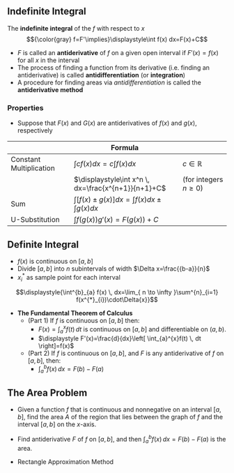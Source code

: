 ## Indefinite Integral

The **indefinite integral** of the $f$ with respect to $x$
$${\color{gray} f=F'\implies}\displaystyle\int f(x) dx=F(x)+C$$ 
- $F$ is called an **antiderivative** of $f$ on a given open interval if $F'(x)=f(x)$ for all $x$ in the interval
- The process of finding a function from its derivative (i.e. finding an antiderivative) is called **antidifferentiation** (or **integration**)
- A procedure for finding areas via *antidifferentiation* is called the **antiderivative method**

### Properties 

- Suppose that $F(x)$ and $G(x)$ are antiderivatives of $f(x)$ and $g(x)$, respectively

|  | Formula |  |
| ---- | ---- | ---- |
| Constant Multiplication | $\displaystyle\int cf(x)dx=c\int f(x)dx$ | $c\in\mathbb{R}$ |
|  | $\displaystyle\int x^n \, dx=\frac{x^{n+1}}{n+1}+C$ | (for integers $n\geq 0$) |
| Sum | $\displaystyle \int [f(x)\pm g(x)]dx= \int f(x)dx\pm \int  g(x)dx$ |  |
| U-Substitution | $\displaystyle\int f(g(x)) g'(x)=F(g(x))+C$ |  |

## Definite Integral

- $f(x)$ is continuous on $[a ,b]$
- Divide $[a, b]$ into $n$ subintervals of width $\Delta x=\frac{{b-a}}{n}$
- $x^*_i$ as sample point for each interval

$$\displaystyle{\int^{b}_{a} f(x) \, dx=\lim_{ n \to \infty }\sum^{n}_{i=1} f(x^{*}_{i})\cdot\Delta{x}}$$


- **The Fundamental Theorem of Calculus**
	- (Part 1) If $f$ is continuous on $[a,b]$ then:
		- $\displaystyle F(x)=\int_{a}^{x}f(t)  \, dt$ is continuous on $[a,b]$ and differentiable on $(a,b)$.
		- $\displaystyle F'(x)=\frac{d}{dx}\left[ \int_{a}^{x}f(t)  \, dt \right]=f(x)$
	- (Part 2) If $f$ is continuous on $[a,b]$, and $F$ is any antiderivative of $f$ on $[a,b]$, then:
		- $\displaystyle\int^{b}_{a} f(x) \, dx=F(b)-F(a)$

## The Area Problem 


- Given a function $f$ that is continuous and nonnegative on an interval $[a, b]$, find the area $A$ of the region that lies between the graph of $f$ and the interval $[a, b]$ on the $x$-axis.

- Find antiderivative $F$ of $f$ on $[a,b]$, and then $\displaystyle\int^{b}_{a} f(x) \, dx=F(b)-F(a)$ is the area.



- Rectangle Approximation Method
